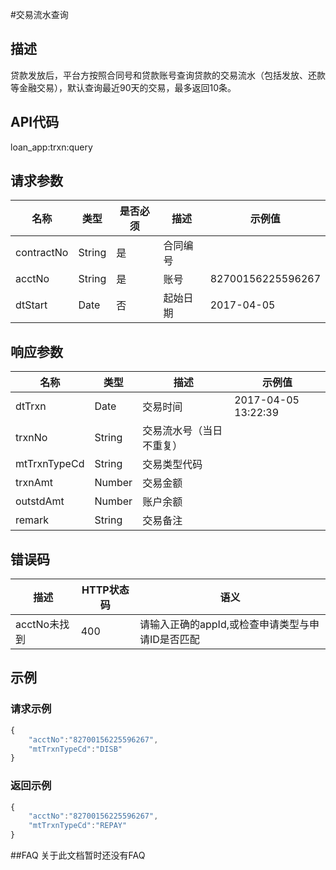 #交易流水查询
## 描述
贷款发放后，平台方按照合同号和贷款账号查询贷款的交易流水（包括发放、还款等金融交易），默认查询最近90天的交易，最多返回10条。
## API代码
loan\_app:trxn:query

## 请求参数
| 名称 | 类型 | 是否必须 | 描述 | 示例值 |
| --- | --- | --- | --- | --- |
| contractNo | String | 是 | 合同编号 |  |
| acctNo | String | 是 | 账号 | 82700156225596267 |
| dtStart | Date | 否 | 起始日期 | 2017-04-05 |

## 响应参数
| 名称 | 类型 | 描述 |示例值 |
| --- | --- | --- | --- |
| dtTrxn | Date | 交易时间 | 2017-04-05 13:22:39 |
| trxnNo | String | 交易流水号（当日不重复） | |  
| mtTrxnTypeCd | String | 交易类型代码 | |  
| trxnAmt | Number | 交易金额 | |  
| outstdAmt | Number | 账户余额 | |  
| remark | String | 交易备注 | |  |

## 错误码
| 描述 | HTTP状态码 | 语义 |
| --- | --- | --- | 
| acctNo未找到 | 400 | 请输入正确的appId,或检查申请类型与申请ID是否匹配 |

## 示例
### 请求示例
```javascript
{
    "acctNo":"82700156225596267",
    "mtTrxnTypeCd":"DISB"
}
```
### 返回示例
```javascript
{
    "acctNo":"82700156225596267",
    "mtTrxnTypeCd":"REPAY"
}
```
##FAQ
关于此文档暂时还没有FAQ